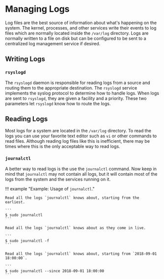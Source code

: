 # Managing Logs

Log files are the best source of information about what's happening on the system. The kernel, processes, and other services write their events to log files which are normally located inside the `/var/log` directory. Logs are normally written to a file on disk but can be configured to be sent to a centralized log management service if desired.

## Writing Logs

### `rsyslogd`

The `rsyslogd` daemon is responsible for reading logs from a source and routing them to the appropriate destination. The `rsyslogd` service implements the syslog protocol to determine how to handle logs. When logs are sent to `rsyslogd`, they are given a facility and a priority. These two parameters let `rsyslogd` know how to route the logs.

## Reading Logs

Most logs for a system are located in the `/var/log` directory. To read the logs you can use your favorite text editor such as `vi` or other commands to read files. Although reading log files like this is inefficient, there may be times where this is the only acceptable way to read logs.

### `journalctl`

A better way to read logs is the use the `journalctl` command. Now keep in mind that `journalctl` may not contain all logs, but it will contain most of the logs from the system and the services running on it. 

!!! example "Example: Usage of `journalctl`."

    Read all the logs `journalctl` knows about, starting from the earliest.

    ```
    $ sudo journalctl
    ```
    
    Read all the logs `journalctl` knows about as they come in live.

    ```
    $ sudo journalctl -f
    ```
    
    Read all the logs `journalctl` knows about, starting from `2018-09-01 18:00:00`.

    ```
    $ sudo journalctl --since 2018-09-01 18:00:00
    ```
